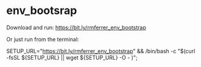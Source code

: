 # env_bootsrap

Download and run:
https://bit.ly/rmferrer_env_bootstrap

Or just run from the terminal:

SETUP_URL="https://bit.ly/rmferrer_env_bootstrap" && /bin/bash -c "$(curl -fsSL ${SETUP_URL} || wget ${SETUP_URL} -O - )";